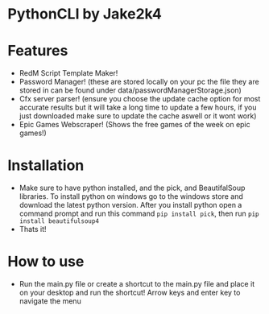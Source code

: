 # PythonCLI by Jake2k4

# Features
- RedM Script Template Maker!
- Password Manager! (these are stored locally on your pc the file they are stored in can be found under data/passwordManagerStorage.json)
- Cfx server parser! (ensure you choose the update cache option for most accurate results but it will take a long time to update a few hours, if you just downloaded make sure to update the cache aswell or it wont work)
- Epic Games Webscraper! (Shows the free games of the week on epic games!)

# Installation
- Make sure to have python installed, and the pick, and BeautifalSoup libraries. To install python on windows go to the windows store and download the latest python version. After you install python open a command prompt and run this command ```pip install pick```, then run ```pip install beautifulsoup4```
- Thats it!

# How to use
- Run the main.py file or create a shortcut to the main.py file and place it on your desktop and run the shortcut! Arrow keys and enter key to navigate the menu
